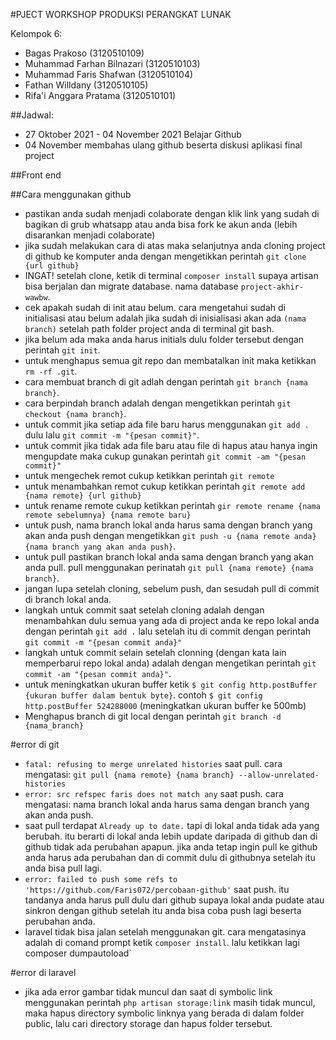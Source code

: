 
#PJECT WORKSHOP PRODUKSI PERANGKAT LUNAK

Kelompok 6:
- Bagas Prakoso (3120510109)
- Muhammad Farhan Bilnazari (3120510103)
- Muhammad Faris Shafwan (3120510104)
- Fathan Willdany (3120510105)
- Rifa'i Anggara Pratama (3120510101)



##Jadwal:
- 27 Oktober 2021 - 04 November 2021 Belajar Github
- 04 November membahas ulang github beserta diskusi aplikasi final project


##Front end


##Cara menggunakan github
- pastikan anda sudah menjadi colaborate dengan klik link yang sudah di bagikan di grub whatsapp atau anda bisa fork ke akun anda (lebih disarankan menjadi colaborate)
- jika sudah melakukan cara di atas maka selanjutnya anda cloning project di github ke komputer anda dengan mengetikkan perintah `git clone {url github}`
- INGAT! setelah clone, ketik di terminal `composer install` supaya artisan bisa berjalan dan migrate database. nama database `project-akhir-wawbw`. 
- cek apakah sudah di init atau belum. cara mengetahui sudah di initialisasi atau belum adalah jika sudah di inisialisasi akan ada `(nama branch)` setelah path folder project anda di terminal git bash.
- jika belum ada maka anda harus initials dulu folder tersebut dengan perintah `git init`.
- untuk menghapus semua git repo dan membatalkan init maka ketikkan `rm -rf .git`.
- cara membuat branch di git adlah dengan perintah `git branch {nama branch}`. 
- cara berpindah branch adalah dengan mengetikkan perintah `git checkout {nama branch}`.
- untuk commit jika setiap ada file baru harus menggunakan `git add .` dulu lalu `git commit -m "{pesan commit}"`.
- untuk commit jika tidak ada file baru atau file di hapus atau hanya ingin mengupdate maka cukup gunakan perintah `git commit -am "{pesan commit}"`
- untuk mengechek remot cukup ketikkan perintah `git remote`
- untuk menambahkan remot cukup ketikkan perintah `git remote add {nama remote} {url github}` 
- untuk rename remote cukup ketikkan perintah `gir remote rename {nama remote sebelumnya} {nama remote baru}` 
- untuk push, nama branch lokal anda harus sama dengan branch yang akan anda push dengan mengetikkan `git push -u {nama remote anda} {nama branch yang akan anda push}`.
- untuk pull pastikan branch lokal anda sama dengan branch yang akan anda pull. pull menggunakan perinatah `git pull {nama remote} {nama branch}`.
- jangan lupa setelah cloning, sebelum push, dan sesudah pull di commit di branch lokal anda.
- langkah untuk commit saat setelah cloning adalah dengan menambahkan dulu semua yang ada di project anda ke repo lokal anda dengan perintah `git add .` lalu setelah itu di commit dengan perintah `git commit -m "{pesan commit anda}"` 
- langkah untuk commit selain setelah clonning (dengan kata lain memperbarui repo lokal anda) adalah dengan mengetikan perintah `git commit -am "{pesan commit anda}"`.
- untuk meningkatkan ukuran buffer ketik `$ git config http.postBuffer {ukuran buffer dalam bentuk byte}`. contoh `$ git config http.postBuffer 524288000` (meningkatkan ukuran buffer ke 500mb)
- Menghapus branch di git local dengan perintah `git branch -d {nama_branch}`


#error di git
- `fatal: refusing to merge unrelated histories` saat pull. cara mengatasi: `git pull {nama remote} {nama branch} --allow-unrelated-histories`
- `error: src refspec faris does not match any` saat push. cara mengatasi: nama branch lokal anda harus sama dengan branch yang akan anda push.
- saat pull terdapat `Already up to date.` tapi di lokal anda tidak ada yang berubah. itu berarti di lokal anda lebih update daripada di github dan di github tidak ada perubahan apapun. jika anda tetap ingin pull ke github anda harus ada perubahan dan di commit dulu di githubnya setelah itu anda bisa pull lagi.
- `error: failed to push some refs to 'https://github.com/Faris072/percobaan-github'` saat push. itu tandanya anda harus pull dulu dari github supaya lokal anda pudate atau sinkron dengan github setelah itu anda bisa coba push lagi beserta perubahan anda.
- laravel tidak bisa jalan setelah menggunakan git. cara mengatasinya adalah di comand prompt ketik `composer install`. lalu ketikkan lagi composer dumpautoload`

#error di laravel
- jika ada error gambar tidak muncul dan saat di symbolic link menggunakan perintah `php artisan storage:link` masih tidak muncul, maka hapus directory symbolic linknya yang berada di dalam folder public, lalu cari directory storage dan hapus folder tersebut.

